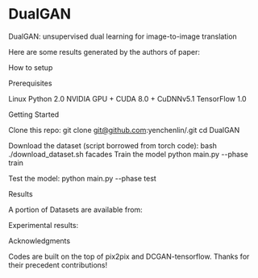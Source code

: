 # DualGAN
DualGAN: unsupervised dual learning for image-to-image translation


Here are some results generated by the authors of paper:



How to setup

Prerequisites

Linux
Python 2.0 
NVIDIA GPU + CUDA 8.0 + CuDNNv5.1
TensorFlow 1.0


Getting Started

Clone this repo:
git clone git@github.com:yenchenlin/.git
cd DualGAN

Download the dataset (script borrowed from torch code):
bash ./download_dataset.sh facades
Train the model
python main.py --phase train

Test the model:
python main.py --phase test


Results


A portion of Datasets are available from:


Experimental results:





Acknowledgments

Codes are built on the top of pix2pix and DCGAN-tensorflow. Thanks for their precedent contributions!
